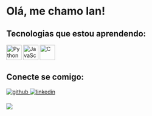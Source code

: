 # Olá, me chamo Ian!

## Tecnologias que estou aprendendo:

<p align="left">
  <img src="https://cdn.jsdelivr.net/gh/devicons/devicon/icons/python/python-original.svg" width="40" height="40" alt="Python"/>
  <img src="https://cdn.jsdelivr.net/gh/devicons/devicon/icons/javascript/javascript-original.svg" width="40" height="40" alt="JavaScript"/>
  <img src="https://cdn.jsdelivr.net/gh/devicons/devicon/icons/c/c-original.svg" width="40" height="40" alt="C"/>
</p>

## Conecte se comigo:
<!-- - LinkedIn: [linkedin.com/in/ian-nicolas-dev](https://linkedin.com/in/ian-nicolas-dev)
- Email: nicolasian002@gmail.com -->

<div align="left">
<a href="https://github.com/iannicolasdev" target="_blank">
<img src=https://img.shields.io/badge/github-%2324292e.svg?&style=for-the-badge&logo=github&logoColor=white alt=github style="margin-bottom: 5px;" />
</a>
<a href="https://linkedin.com/in/ian-nicolas-dev" target="_blank">
<img src=https://img.shields.io/badge/linkedin-%231E77B5.svg?&style=for-the-badge&logo=linkedin&logoColor=white alt=linkedin style="margin-bottom: 5px;" />
</a>  
</div>   

<br/>

<div align="left"><img src="https://github-readme-stats.vercel.app/api/top-langs/?username=iannicolasdev&hide_border=true&layout=compact" align="center" /></div>  
